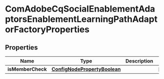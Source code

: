 

# ComAdobeCqSocialEnablementAdaptorsEnablementLearningPathAdaptorFactoryProperties

## Properties

Name | Type | Description | Notes
------------ | ------------- | ------------- | -------------
**isMemberCheck** | [**ConfigNodePropertyBoolean**](ConfigNodePropertyBoolean.md) |  |  [optional]



